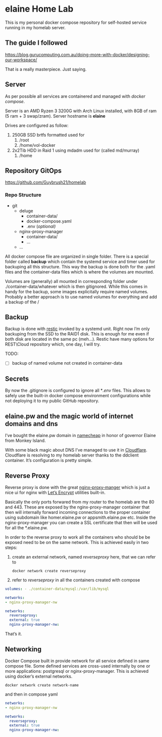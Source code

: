 # elaine Home Lab

This is my personal docker compose repository for self-hosted service running in my homelab server. 

## The guide I followed

<https://blog.gurucomputing.com.au/doing-more-with-docker/designing-our-workspace/>

That is a really masterpiece. Just saying.

## Server
As per possible all services are containered and managed with *docker compose*.

Server is an AMD Ryzen 3 3200G with Arch Linux installed, with 8GB of ram (5 ram + 3 swap/zram). Server hostname is **elaine**

Drives are configured as follow:

1. 250GB SSD brtfs formatted used for   
   1. /root
   2. /home/vol-docker
2. 2x2Tib HDD in Raid 1 using mdadm used for (called md/murray)   
   1. /home

## Repository GitOps
<https://github.com/Guybrush21/homelab>

### Repo Structure

* git
  * deluge
    * container-data/
    * docker-compose.yaml
    * .env (*optional)*
  * nginx-proxy-manager
    * container-data/
    * …
  * …

All docker compose file are organized in single folder. There is a special folder called **backup** which contain the systemd service and timer used for backuping all this structure. This way the backup is done both for the .yaml files and the container-data files which is where the volumes are mounted.

Volumes are (generally) all mounted in corresponding folder under ./container-data/whatever which is then gitignored. While this comes in handy for the backup, some images explicitally require named volumes. Probably a better approach is to use named volumes for everything and add a backup of the /

## Backup

Backup is done with [restic](https://restic.net/) invoked by a systemd unit. Right now I’m only backuping from the SSD to the RAID1 disk. This is enough for me even if both disk are located in the same pc (meh…). Restic have many options for REST\Cloud repository which, one day, I will try.

TODO:

- [ ] backup of named volume not created in container-data

## Secrets

By now the .gitignore is configured to ignore all **.env* files. This allows to safely use the built-in docker compose environment configurations while not deploying it to my public GitHub repository. 


## elaine.pw and the magic world of internet domains and dns

I’ve bought the elaine.pw domain in [namecheap](https://www.namecheap.com/) in honor of governor Elaine from Monkey Island.

With some black magic about DNS I’ve managed to use it in [Cloudflare](https://www.cloudflare.com). Cloudflare is resolving to my homelab server thanks to the ddclient container. It’s configuration is pretty simple.

## Reverse Proxy

Reverse proxy is done with the great [nginx-proxy-manger](https://nginxproxymanager.com/) which is just a nice ui for nginx with [Let’s Encrypt](https://letsencrypt.org/) utilities built-in.

Basically the only ports forwared from my router to the homelab are the 80 and 443. These are exposed by the nginx-proxy-manager container that then will internally forward incoming connections to the proper container using subdomain like homer.elaine.pw or appsmith.elaine.pw etc. Inside the nginx-proxy-manager you can create a SSL certificate that then will be used for all the *.elaine.pw.

In order to the reverse proxy to work all the containers who should be be exposed need to be on the same network. This is achieved easily in two steps:

1. create an external network, named *reverseproxy* here, that we can refer to

   `docker network create reverseproxy`
2. refer to *reverseproxy* in all the containers created with compose

```yaml
volumes: - ./container-data/mysql:/var/lib/mysql

networks:
- nginx-proxy-manager-nw

networks:
  reverseproxy:
  external: true 
  nginx-proxy-manager-nw:
```

That’s it.

## Networking

Docker Compose built in provide network for all service defined in same compose file. Some defined services are cross-used internally by one or more applications: postgresql or nginx-proxy-manager. This is achieved using docker’s external networks. 

`docker network create network-name`

and then in compose yaml 

```yaml
networks:
- nginx-proxy-manager-nw

networks:
  reverseproxy:
  external: true 
  nginx-proxy-manager-nw:
```
